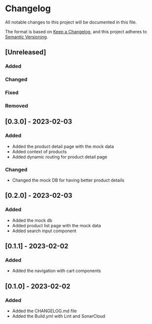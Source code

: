 # Changelog

All notable changes to this project will be documented in this file.

The format is based on [Keep a Changelog](https://keepachangelog.com/en/1.0.0/), and this project adheres to [Semantic Versioning](https://semver.org/spec/v2.0.0.html).

## [Unreleased]

### Added

### Changed

### Fixed

### Removed

## [0.3.0] - 2023-02-03

### Added

- Added the product detail page with the mock data
- Added context of products
- Added dynamic routing for product detail page

### Changed

- Changed the mock DB for having better product details

## [0.2.0] - 2023-02-03

### Added

- Added the mock db
- Added product list page with the mock data
- Added search input component

## [0.1.1] - 2023-02-02

### Added

- Added the navigation with cart components

## [0.1.0] - 2023-02-02

### Added

- Added the CHANGELOG.md file
- Added the Build.yml with Lint and SonarCloud
